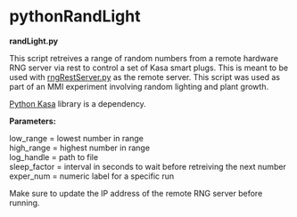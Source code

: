 # pythonRandLight
**randLight.py**<p>
  This script retreives a range of random numbers from a remote hardware RNG server via rest to control a set of Kasa smart plugs. This is meant to be used with [rngRestServer.py](https://github.com/deckerEnigmatic/rngRESTServer) as the remote server. This script was used as part of an MMI experiment involving random lighting and plant growth.<p> 
    [Python Kasa](https://github.com/python-kasa/python-kasa) library is a dependency. <p>
    **Parameters:** <p>
      low_range = lowest number in range <br/>
      high_range = highest number in range <br/>
      log_handle = path to file <br/>
      sleep_factor = interval in seconds to wait before retreiving the next number </br>
      exper_num = numeric label for a specific run <p>
  
  Make sure to update the IP address of the remote RNG server before running.
      
      
